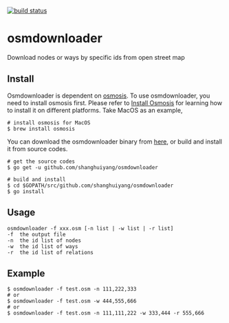 [![build status](https://travis-ci.org/shanghuiyang/osmdownloader.svg?branch=master)](https://travis-ci.org/shanghuiyang/osmdownloader)

# osmdownloader
Download nodes or ways by specific ids from open street map

## Install
Osmdownloader is dependent on [osmosis](https://wiki.openstreetmap.org/wiki/Osmosis). To use osmdownloader, you need to install osmosis first. Please refer to [Install Osmosis](https://wiki.openstreetmap.org/wiki/Osmosis/Installation) for learning how to install it on different platforms. Take MacOS as an example,
```shell
# install osmosis for MacOS
$ brew install osmosis
```

You can download the osmdownloader binary from [here](https://github.com/shanghuiyang/osmdownloader/releases),
or build and install it from source codes.
```shell
# get the source codes
$ go get -u github.com/shanghuiyang/osmdownloader

# build and install
$ cd $GOPATH/src/github.com/shanghuiyang/osmdownloader
$ go install
```

## Usage
```
osmdownloader -f xxx.osm [-n list | -w list | -r list]
-f  the output file
-n  the id list of nodes
-w  the id list of ways
-r  the id list of relations
```

## Example
```shell
$ osmdownloader -f test.osm -n 111,222,333
# or
$ osmdownloader -f test.osm -w 444,555,666
# or
$ osmdownloader -f test.osm -n 111,111,222 -w 333,444 -r 555,666
```
